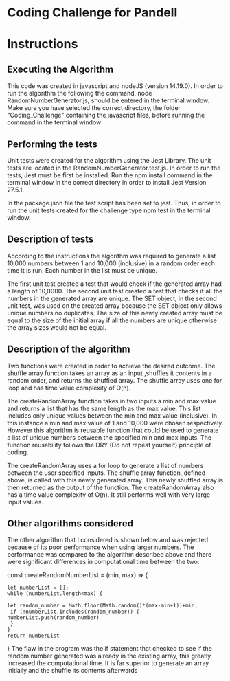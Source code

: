 # Coding Challenge for Pandell

# Instructions

## Executing the Algorithm

This code was created in javascript and nodeJS (version 14.19.0). In order to run the algorithm
the following the command, node RandomNumberGenerator.js, should be entered in the terminal window.
Make sure you have selected the correct directory, the folder "Coding_Challenge" containing the javascript files,
before running the command in the terminal window

## Performing the tests

Unit tests were created for the algorithm using the Jest Library. The unit tests
are located in the RandomNumberGenerator.test.js. In order to run the tests, Jest must be first be installed.
Run the npm install command in the terminal window in the correct directory in order to install Jest Version 27.5.1.

In the package.json file the test script has been set to jest. Thus, in order to run the unit tests created for the challenge type npm test in the terminal window.

## Description of tests

According to the instructions the algorithm was required to generate a list 10,000 numbers between 1 and 10,000 (inclusive) in a random order each time it is run. Each number in the list must be unique.

The first unit test created a test that would check if the generated array had a length of 10,0000.
The second unit test created a test that checks if all the numbers in the generated array are unique.
The SET object, in the second unit test, was used on the created array because the SET object only allows unique numbers no duplicates.
The size of this newly created array must be equal to the size of the initial array if all the numbers are unique otherwise the array sizes would not be equal.

## Description of the algorithm

Two functions were created in order to achieve the desired outcome. The shuffle array function takes an array as an input
,shuffles it contents in a random order, and returns the shuffled array. The shuffle array uses one for loop and has
time value complexity of O(n).

The createRandomArray function takes in two inputs a min and max value and returns a list that has the same length
as the max value. This list includes only unique values between the min and max value (inclusive). In this instance a min and max value of 1 and 10,000 were chosen respectively. However this algorithm is reusable function that could be used to generate a list of unique numbers between the specified min and max inputs.
The function reusability follows the DRY (Do not repeat yourself) principle of coding.

The createRandomArray uses a for loop to generate a list of numbers between the user specified inputs. The shuffle array function, defined above, is called with this newly generated array. This newly shuffled array is then returned as the output of the function. The createRandomArray also has a time value complexity of
O(n). It still performs well with very large input values.

## Other algorithms considered

The other algorithm that I considered is shown below and was rejected because of its poor performance when using larger numbers. The performance was compared to the algorithm described above and there were significant differences in computational time between the two:

const createRandomNumberList = (min, max) => {

    let numberList = [];
    while (numberList.length<max) {

    let random_number = Math.floor(Math.random()*(max-min+1))+min;
     if (!numberList.includes(random_number)) {
    numberList.push(random_number)
     }
    }
    return numberList

}
The flaw in the program was the if statement that checked to see if the random number generated was already in the existing array, this greatly increased the computational time. It is far superior to generate an array initially and the shuffle its contents afterwards
